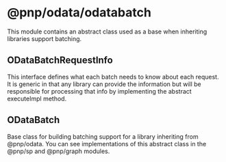 # @pnp/odata/odatabatch

This module contains an abstract class used as a base when inheriting libraries support batching.

## ODataBatchRequestInfo

This interface defines what each batch needs to know about each request. It is generic in that any library can provide the information but will
be responsible for processing that info by implementing the abstract executeImpl method.

## ODataBatch

Base class for building batching support for a library inheriting from @pnp/odata. You can see implementations of this abstract class in the @pnp/sp
and @pnp/graph modules.
